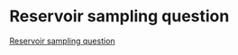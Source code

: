 # Reservoir sampling question
[Reservoir sampling question](https://aiwithcloud.com/2022/09/19/reservoir_sampling_question/)